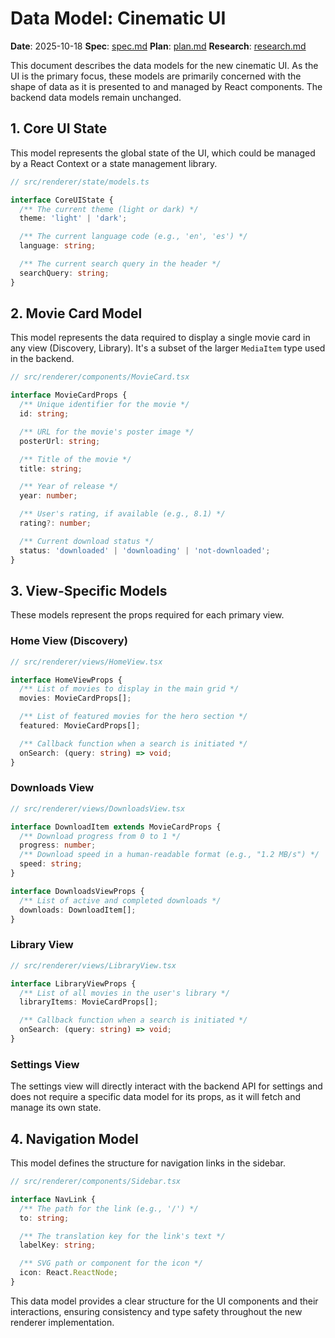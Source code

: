 # Data Model: Cinematic UI

**Date**: 2025-10-18
**Spec**: [spec.md](./spec.md)
**Plan**: [plan.md](./plan.md)
**Research**: [research.md](./research.md)

This document describes the data models for the new cinematic UI. As the UI is the primary focus, these models are primarily concerned with the shape of data as it is presented to and managed by React components. The backend data models remain unchanged.

## 1. Core UI State

This model represents the global state of the UI, which could be managed by a React Context or a state management library.

```typescript
// src/renderer/state/models.ts

interface CoreUIState {
  /** The current theme (light or dark) */
  theme: 'light' | 'dark';

  /** The current language code (e.g., 'en', 'es') */
  language: string;

  /** The current search query in the header */
  searchQuery: string;
}
```

## 2. Movie Card Model

This model represents the data required to display a single movie card in any view (Discovery, Library). It's a subset of the larger `MediaItem` type used in the backend.

```typescript
// src/renderer/components/MovieCard.tsx

interface MovieCardProps {
  /** Unique identifier for the movie */
  id: string;

  /** URL for the movie's poster image */
  posterUrl: string;

  /** Title of the movie */
  title: string;

  /** Year of release */
  year: number;

  /** User's rating, if available (e.g., 8.1) */
  rating?: number;

  /** Current download status */
  status: 'downloaded' | 'downloading' | 'not-downloaded';
}
```

## 3. View-Specific Models

These models represent the props required for each primary view.

### Home View (Discovery)

```typescript
// src/renderer/views/HomeView.tsx

interface HomeViewProps {
  /** List of movies to display in the main grid */
  movies: MovieCardProps[];

  /** List of featured movies for the hero section */
  featured: MovieCardProps[];

  /** Callback function when a search is initiated */
  onSearch: (query: string) => void;
}
```

### Downloads View

```typescript
// src/renderer/views/DownloadsView.tsx

interface DownloadItem extends MovieCardProps {
  /** Download progress from 0 to 1 */
  progress: number;
  /** Download speed in a human-readable format (e.g., "1.2 MB/s") */
  speed: string;
}

interface DownloadsViewProps {
  /** List of active and completed downloads */
  downloads: DownloadItem[];
}
```

### Library View

```typescript
// src/renderer/views/LibraryView.tsx

interface LibraryViewProps {
  /** List of all movies in the user's library */
  libraryItems: MovieCardProps[];

  /** Callback function when a search is initiated */
  onSearch: (query: string) => void;
}
```

### Settings View

The settings view will directly interact with the backend API for settings and does not require a specific data model for its props, as it will fetch and manage its own state.

## 4. Navigation Model

This model defines the structure for navigation links in the sidebar.

```typescript
// src/renderer/components/Sidebar.tsx

interface NavLink {
  /** The path for the link (e.g., '/') */
  to: string;

  /** The translation key for the link's text */
  labelKey: string;

  /** SVG path or component for the icon */
  icon: React.ReactNode;
}
```

This data model provides a clear structure for the UI components and their interactions, ensuring consistency and type safety throughout the new renderer implementation.

